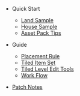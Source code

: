 * Quick Start

  * [Land Sample](./QuickStart/LandSample)
  * [House Sample](./QuickStart/HouseSample)
  * [Asset Pack Tips](./QuickStart/AssetPackTips)

* Guide  

  * [Placement Rule](./Guide/PlacementRule)
  * [Tiled Item Set](./Guide/TiledItemSet)
  * [Tiled Level Edit Tools](./Guide/TiledLevelEditTools)
  * [Work Flow](./Guide/WorkFlow)

* [Patch Notes](./PatchNotes)
